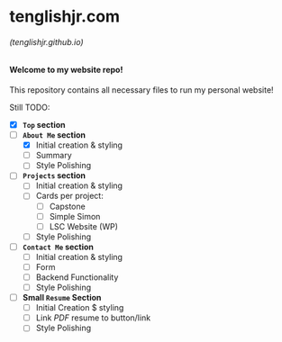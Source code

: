 # tenglishjr.com 
###### (tenglishjr.github.io)

#### Welcome to my website repo!

This repository contains all necessary files to run my personal website! 

Still TODO:

- [x] **```Top``` section**
- [ ] **```About Me``` section**
    - [x] Initial creation & styling
    - [ ] Summary
    - [ ] Style Polishing
- [ ] **```Projects``` section**
    - [ ] Initial creation & styling
    - [ ] Cards per project:
        - [ ] Capstone 
        - [ ] Simple Simon
        - [ ] LSC Website (WP)
    - [ ] Style Polishing
- [ ] **```Contact Me``` section**
    - [ ] Initial creation & styling
    - [ ] Form
    - [ ] Backend Functionality
    - [ ] Style Polishing
- [ ] **Small ```Resume``` Section**
    - [ ] Initial Creation $ styling
    - [ ] Link *PDF* resume to button/link
    - [ ] Style Polishing
